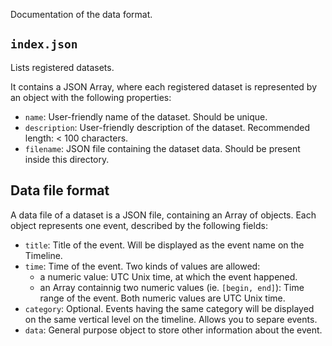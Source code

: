 Documentation of the data format.

## `index.json`
Lists registered datasets.

It contains a JSON Array, where each registered dataset is represented by an object with the following properties:
* `name`: User-friendly name of the dataset. Should be unique.
* `description`: User-friendly description of the dataset. Recommended length: < 100 characters.
* `filename`: JSON file containing the dataset data. Should be present inside this directory.

## Data file format
A data file of a dataset is a JSON file, containing an Array of objects. Each object represents one event, described by the following fields:
* `title`: Title of the event. Will be displayed as the event name on the Timeline.
* `time`: Time of the event. Two kinds of values are allowed:
  * a numeric value: UTC Unix time, at which the event happened.
  * an Array containnig two numeric values (ie. `[begin, end]`): Time range of the event. Both numeric values are UTC Unix time.
* `category`: Optional. Events having the same category will be displayed on the same vertical level on the timeline. Allows you to separe events.
* `data`: General purpose object to store other information about the event.
